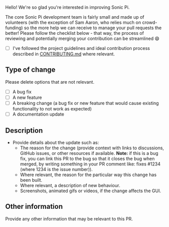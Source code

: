 Hello! We're so glad you're interested in improving Sonic Pi.

The core Sonic Pi development team is fairly small and made up of volunteers (with the exception of Sam Aaron, who relies much on crowd-funding) so the more help we can receive to manage your pull requests the better! Please follow the checklist below - that way, the process of reviewing and potentially merging your contribution can be streamlined :smile:

- [ ] I've followed the project guidelines and ideal contribution process described in [CONTRIBUTING.md](https://github.com/sonic-pi-net/sonic-pi/blob/main/CONTRIBUTING.md) where relevant.

## Type of change
Please delete options that are not relevant.

- [ ] A bug fix
- [ ] A new feature
- [ ] A breaking change (a bug fix or new feature that would cause existing functionality to not work as expected)
- [ ] A documentation update

## Description
- Provide details about the update such as:
  - The reason for the change (provide context with links to discussions, GitHub issues, or other resources if available. **Note:** if this is a bug fix, you can link this PR to the bug so that it closes the bug when merged, by writing something in your PR comment like: fixes #1234 (where 1234 is the issue number)).
  - Where relevant, the reason for the particular way this change has been built.
  - Where relevant, a description of new behaviour.
  - Screenshots, animated gifs or videos, if the change affects the GUI.

## Other information
Provide any other information that may be relevant to this PR.
